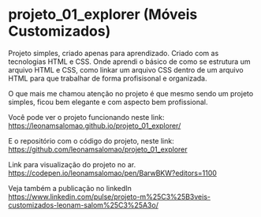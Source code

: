 # projeto_01_explorer (Móveis Customizados)

Projeto simples, criado apenas para aprendizado.
Criado com as tecnologias HTML e CSS. Onde aprendi o básico de como se estrutura um arquivo HTML e CSS, como linkar um arquivo CSS dentro de um arquivo HTML para que trabalhar de forma profisisonal e organizada. 

O que mais me chamou atenção no projeto é que mesmo sendo um projeto simples, ficou bem elegante e com aspecto bem profissional.


Você pode ver o projeto funcionando neste link:
https://leonamsalomao.github.io/projeto_01_explorer/

E o repositório com o código do projeto, neste link: 
https://github.com/leonamsalomao/projeto_01_explorer

Link para visualização do projeto no ar.
https://codepen.io/leonamsalomao/pen/BarwBKW?editors=1100


Veja também a publicação no linkedIn
https://www.linkedin.com/pulse/projeto-m%25C3%25B3veis-customizados-leonam-salom%25C3%25A3o/
